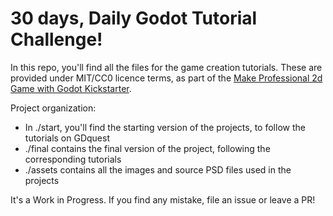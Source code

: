 # 30 days, Daily Godot Tutorial Challenge!

In this repo, you'll find all the files for the game creation tutorials. These are provided under MIT/CC0 licence terms, as part of the [Make Professional 2d Game with Godot Kickstarter](https://www.kickstarter.com/projects/gdquest/make-professional-2d-games-godot-engine-online-cou).

Project organization:

- In ./start, you'll find the starting version of the projects, to follow the tutorials on GDquest
- ./final contains the final version of the project, following the corresponding tutorials
- ./assets contains all the images and source PSD files used in the projects

It's a Work in Progress. If you find any mistake, file an issue or leave a PR!